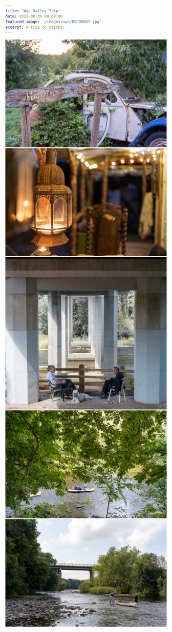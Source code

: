 ```yaml
---
title: 'Wye Valley Trip'
date: 2022-08-30 00:00:00
featured_image: '/images/wye/DSC00867.jpg'
excerpt: A trip to sticks!
---
```


<div class="gallery" data-columns="3">
    <img src="/images/wye/DSC00877.jpg">
    <img src="/images/wye/DSC00893.jpg">
    <img src="/images/wye/DSC01021.jpg">
    <img src="/images/wye/DSC01022.jpg">
    <img src="/images/wye/DSC01026.jpg">
</div>